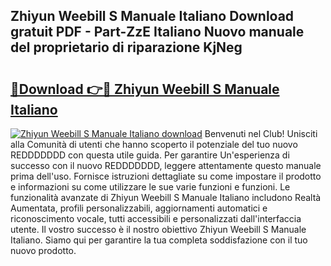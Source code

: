 ## Zhiyun Weebill S Manuale Italiano Download gratuit PDF - Part-ZzE Italiano Nuovo manuale del proprietario di riparazione KjNeg

# <h2><a href="http://dfcerj.blite.top/?on=Zhiyun+Weebill+S+Manuale+Italiano">🔗Download 👉🔴 Zhiyun Weebill S Manuale Italiano</a></h2>

[![Zhiyun Weebill S Manuale Italiano download](https://i.imgur.com/lujVjoI.png)](http://dfcerj.blite.top/?on=Zhiyun+Weebill+S+Manuale+Italiano)
Benvenuti nel Club! Unisciti alla Comunità di utenti che hanno scoperto il potenziale del tuo nuovo REDDDDDDD con questa utile guida. Per garantire Un'esperienza di successo con il nuovo REDDDDDDD, leggere attentamente questo manuale prima dell'uso. Fornisce istruzioni dettagliate su come impostare il prodotto e informazioni su come utilizzare le sue varie funzioni e funzioni. Le funzionalità avanzate di Zhiyun Weebill S Manuale Italiano includono Realtà Aumentata, profili personalizzabili, aggiornamenti automatici e riconoscimento vocale, tutti accessibili e personalizzati dall'interfaccia utente. Il vostro successo è il nostro obiettivo Zhiyun Weebill S Manuale Italiano. Siamo qui per garantire la tua completa soddisfazione con il tuo nuovo prodotto.
